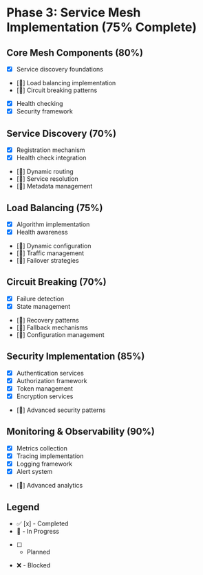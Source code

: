 # Phase 3: Service Mesh Implementation (75% Complete)

## Core Mesh Components (80%)

- [x] Service discovery foundations
- [🔄] Load balancing implementation
- [🔄] Circuit breaking patterns
- [x] Health checking
- [x] Security framework

## Service Discovery (70%)

- [x] Registration mechanism
- [x] Health check integration
- [🔄] Dynamic routing
- [🔄] Service resolution
- [🔄] Metadata management

## Load Balancing (75%)

- [x] Algorithm implementation
- [x] Health awareness
- [🔄] Dynamic configuration
- [🔄] Traffic management
- [🔄] Failover strategies

## Circuit Breaking (70%)

- [x] Failure detection
- [x] State management
- [🔄] Recovery patterns
- [🔄] Fallback mechanisms
- [🔄] Configuration management

## Security Implementation (85%)

- [x] Authentication services
- [x] Authorization framework
- [x] Token management
- [x] Encryption services
- [🔄] Advanced security patterns

## Monitoring & Observability (90%)

- [x] Metrics collection
- [x] Tracing implementation
- [x] Logging framework
- [x] Alert system
- [🔄] Advanced analytics

## Legend

- ✅ [x] - Completed
- 🔄 - In Progress
- [ ] - Planned
- ❌ - Blocked
